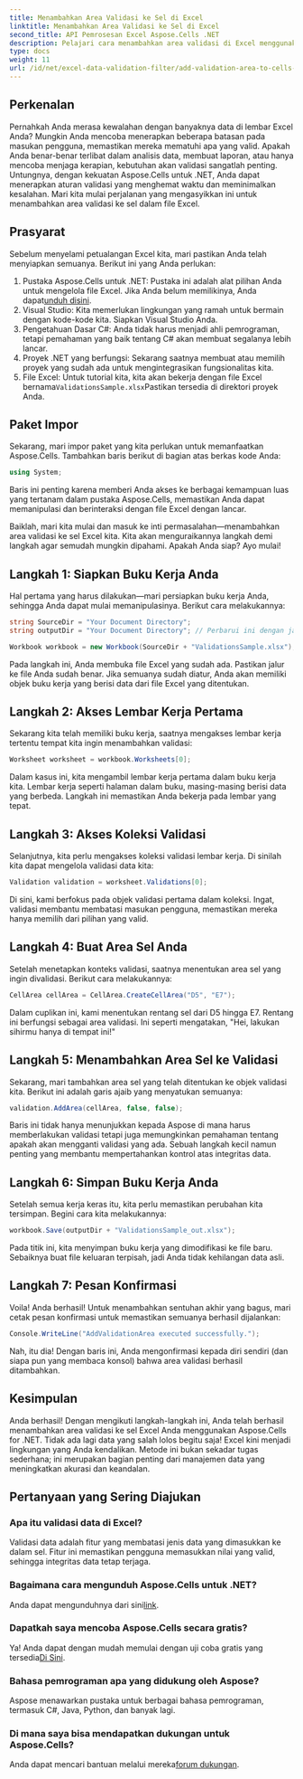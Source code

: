 ```yaml
---
title: Menambahkan Area Validasi ke Sel di Excel
linktitle: Menambahkan Area Validasi ke Sel di Excel
second_title: API Pemrosesan Excel Aspose.Cells .NET
description: Pelajari cara menambahkan area validasi di Excel menggunakan Aspose.Cells for .NET dengan panduan langkah demi langkah kami. Tingkatkan integritas data Anda.
type: docs
weight: 11
url: /id/net/excel-data-validation-filter/add-validation-area-to-cells-in-excel/
---
```

## Perkenalan

Pernahkah Anda merasa kewalahan dengan banyaknya data di lembar Excel Anda? Mungkin Anda mencoba menerapkan beberapa batasan pada masukan pengguna, memastikan mereka mematuhi apa yang valid. Apakah Anda benar-benar terlibat dalam analisis data, membuat laporan, atau hanya mencoba menjaga kerapian, kebutuhan akan validasi sangatlah penting. Untungnya, dengan kekuatan Aspose.Cells untuk .NET, Anda dapat menerapkan aturan validasi yang menghemat waktu dan meminimalkan kesalahan. Mari kita mulai perjalanan yang mengasyikkan ini untuk menambahkan area validasi ke sel dalam file Excel.

## Prasyarat

Sebelum menyelami petualangan Excel kita, mari pastikan Anda telah menyiapkan semuanya. Berikut ini yang Anda perlukan:

1.  Pustaka Aspose.Cells untuk .NET: Pustaka ini adalah alat pilihan Anda untuk mengelola file Excel. Jika Anda belum memilikinya, Anda dapat[unduh disini](https://releases.aspose.com/cells/net/).
2. Visual Studio: Kita memerlukan lingkungan yang ramah untuk bermain dengan kode-kode kita. Siapkan Visual Studio Anda.
3. Pengetahuan Dasar C#: Anda tidak harus menjadi ahli pemrograman, tetapi pemahaman yang baik tentang C# akan membuat segalanya lebih lancar.
4. Proyek .NET yang berfungsi: Sekarang saatnya membuat atau memilih proyek yang sudah ada untuk mengintegrasikan fungsionalitas kita.
5.  File Excel: Untuk tutorial kita, kita akan bekerja dengan file Excel bernama`ValidationsSample.xlsx`Pastikan tersedia di direktori proyek Anda.

## Paket Impor

Sekarang, mari impor paket yang kita perlukan untuk memanfaatkan Aspose.Cells. Tambahkan baris berikut di bagian atas berkas kode Anda:

```csharp
using System;
```

Baris ini penting karena memberi Anda akses ke berbagai kemampuan luas yang tertanam dalam pustaka Aspose.Cells, memastikan Anda dapat memanipulasi dan berinteraksi dengan file Excel dengan lancar.

Baiklah, mari kita mulai dan masuk ke inti permasalahan—menambahkan area validasi ke sel Excel kita. Kita akan menguraikannya langkah demi langkah agar semudah mungkin dipahami. Apakah Anda siap? Ayo mulai!

## Langkah 1: Siapkan Buku Kerja Anda

Hal pertama yang harus dilakukan—mari persiapkan buku kerja Anda, sehingga Anda dapat mulai memanipulasinya. Berikut cara melakukannya:

```csharp
string SourceDir = "Your Document Directory";
string outputDir = "Your Document Directory"; // Perbarui ini dengan jalur Anda yang sebenarnya.

Workbook workbook = new Workbook(SourceDir + "ValidationsSample.xlsx");
```

Pada langkah ini, Anda membuka file Excel yang sudah ada. Pastikan jalur ke file Anda sudah benar. Jika semuanya sudah diatur, Anda akan memiliki objek buku kerja yang berisi data dari file Excel yang ditentukan.

## Langkah 2: Akses Lembar Kerja Pertama

Sekarang kita telah memiliki buku kerja, saatnya mengakses lembar kerja tertentu tempat kita ingin menambahkan validasi:

```csharp
Worksheet worksheet = workbook.Worksheets[0];
```

Dalam kasus ini, kita mengambil lembar kerja pertama dalam buku kerja kita. Lembar kerja seperti halaman dalam buku, masing-masing berisi data yang berbeda. Langkah ini memastikan Anda bekerja pada lembar yang tepat.

## Langkah 3: Akses Koleksi Validasi

Selanjutnya, kita perlu mengakses koleksi validasi lembar kerja. Di sinilah kita dapat mengelola validasi data kita:

```csharp
Validation validation = worksheet.Validations[0];
```

Di sini, kami berfokus pada objek validasi pertama dalam koleksi. Ingat, validasi membantu membatasi masukan pengguna, memastikan mereka hanya memilih dari pilihan yang valid.

## Langkah 4: Buat Area Sel Anda

Setelah menetapkan konteks validasi, saatnya menentukan area sel yang ingin divalidasi. Berikut cara melakukannya:

```csharp
CellArea cellArea = CellArea.CreateCellArea("D5", "E7");
```

Dalam cuplikan ini, kami menentukan rentang sel dari D5 hingga E7. Rentang ini berfungsi sebagai area validasi. Ini seperti mengatakan, "Hei, lakukan sihirmu hanya di tempat ini!"

## Langkah 5: Menambahkan Area Sel ke Validasi

Sekarang, mari tambahkan area sel yang telah ditentukan ke objek validasi kita. Berikut ini adalah garis ajaib yang menyatukan semuanya:

```csharp
validation.AddArea(cellArea, false, false);
```

Baris ini tidak hanya menunjukkan kepada Aspose di mana harus memberlakukan validasi tetapi juga memungkinkan pemahaman tentang apakah akan mengganti validasi yang ada. Sebuah langkah kecil namun penting yang membantu mempertahankan kontrol atas integritas data.

## Langkah 6: Simpan Buku Kerja Anda

Setelah semua kerja keras itu, kita perlu memastikan perubahan kita tersimpan. Begini cara kita melakukannya:

```csharp
workbook.Save(outputDir + "ValidationsSample_out.xlsx");
```

Pada titik ini, kita menyimpan buku kerja yang dimodifikasi ke file baru. Sebaiknya buat file keluaran terpisah, jadi Anda tidak kehilangan data asli.

## Langkah 7: Pesan Konfirmasi

Voila! Anda berhasil! Untuk menambahkan sentuhan akhir yang bagus, mari cetak pesan konfirmasi untuk memastikan semuanya berhasil dijalankan:

```csharp
Console.WriteLine("AddValidationArea executed successfully.");
```

Nah, itu dia! Dengan baris ini, Anda mengonfirmasi kepada diri sendiri (dan siapa pun yang membaca konsol) bahwa area validasi berhasil ditambahkan.

## Kesimpulan

Anda berhasil! Dengan mengikuti langkah-langkah ini, Anda telah berhasil menambahkan area validasi ke sel Excel Anda menggunakan Aspose.Cells for .NET. Tidak ada lagi data yang salah lolos begitu saja! Excel kini menjadi lingkungan yang Anda kendalikan. Metode ini bukan sekadar tugas sederhana; ini merupakan bagian penting dari manajemen data yang meningkatkan akurasi dan keandalan.

## Pertanyaan yang Sering Diajukan

### Apa itu validasi data di Excel?
Validasi data adalah fitur yang membatasi jenis data yang dimasukkan ke dalam sel. Fitur ini memastikan pengguna memasukkan nilai yang valid, sehingga integritas data tetap terjaga.

### Bagaimana cara mengunduh Aspose.Cells untuk .NET?
 Anda dapat mengunduhnya dari sini[link](https://releases.aspose.com/cells/net/).

### Dapatkah saya mencoba Aspose.Cells secara gratis?
 Ya! Anda dapat dengan mudah memulai dengan uji coba gratis yang tersedia[Di Sini](https://releases.aspose.com/).

### Bahasa pemrograman apa yang didukung oleh Aspose?
Aspose menawarkan pustaka untuk berbagai bahasa pemrograman, termasuk C#, Java, Python, dan banyak lagi.

### Di mana saya bisa mendapatkan dukungan untuk Aspose.Cells?
 Anda dapat mencari bantuan melalui mereka[forum dukungan](https://forum.aspose.com/c/cells/9).